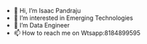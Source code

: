 - 👋 Hi, I’m Isaac Pandraju
- 👀 I’m interested in Emerging Technologies
- 🌱 I’m Data Engineer
- 📫 How to reach me on Wtsapp:8184899595

<!---
mr18-naidu/mr18-naidu is a ✨ special ✨ repository because its `README.md` (this file) appears on your GitHub profile.
You can click the Preview link to take a look at your changes.
--->
